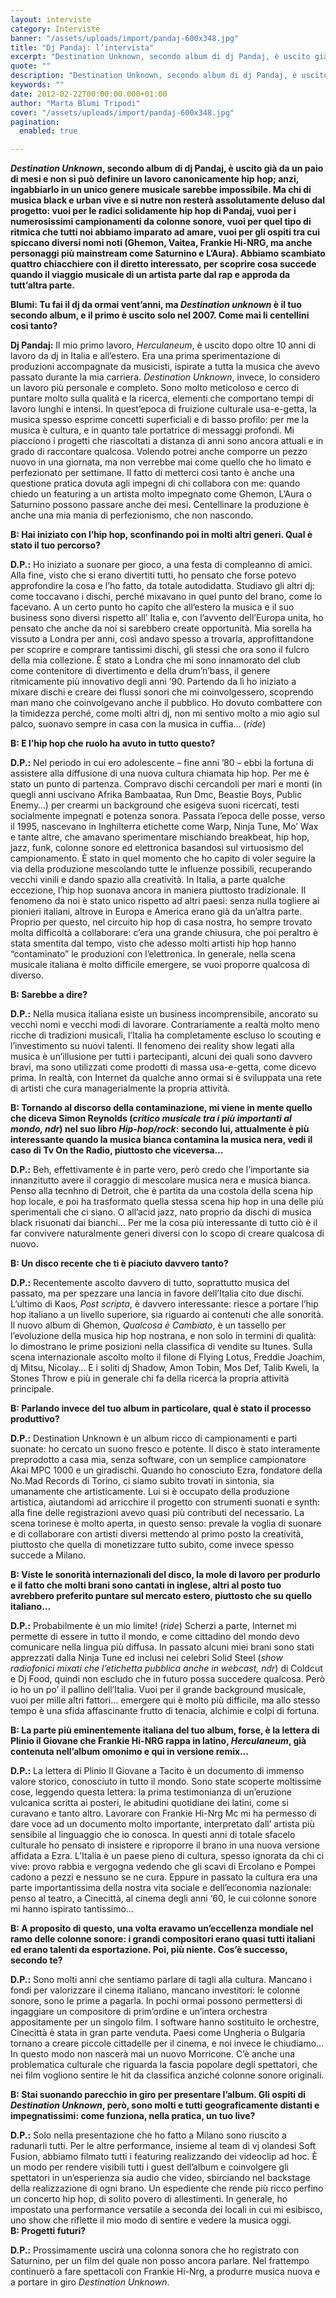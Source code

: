 ```yaml
---
layout: interviste
category: Interviste
banner: "/assets/uploads/import/pandaj-600x348.jpg"
title: "Dj Pandaj: l’intervista"
excerpt: "Destination Unknown, secondo album di dj Pandaj, è uscito già da un paio di mesi e non si può definire un lavoro canonicamente hip hop; anzi, ingabbiarlo in un unico genere musicale sarebbe impossibile. Ma chi di musica black e urban vive e si nutre non resterà assolutamente deluso dal progetto: vuoi per le radici…"
quote: ""
description: "Destination Unknown, secondo album di dj Pandaj, è uscito già da un paio di mesi e non si può definire un lavoro canonicamente hip hop; anzi, ingabbiarlo in un unico genere musicale sarebbe impossibile. Ma chi di musica black e urban vive e si nutre non resterà assolutamente deluso dal progetto: vuoi per le radici…"
keywords: ""
date: 2012-02-22T00:00:00.000+01:00
author: "Marta Blumi Tripodi"
cover: "/assets/uploads/import/pandaj-600x348.jpg"
pagination:
  enabled: true

---
```


**_Destination Unknown_, secondo album di dj Pandaj, è uscito già da un paio di mesi e non si può definire un lavoro canonicamente hip hop; anzi, ingabbiarlo in un unico genere musicale sarebbe impossibile. Ma chi di musica black e urban vive e si nutre non resterà assolutamente deluso dal progetto: vuoi per le radici solidamente hip hop di Pandaj, vuoi per i numerosissimi campionamenti da colonne sonore, vuoi per quel tipo di ritmica che tutti noi abbiamo imparato ad amare, vuoi per gli ospiti tra cui spiccano diversi nomi noti (Ghemon, Vaitea, Frankie Hi-NRG, ma anche personaggi più mainstream come Saturnino e L’Aura). Abbiamo scambiato quattro chiacchiere con il diretto interessato, per scoprire cosa succede quando il viaggio musicale di un artista parte dal rap e approda da tutt’altra parte.**

**Blumi: Tu fai il dj da ormai vent’anni, ma _Destination unknown_ è il tuo secondo album, e il primo è uscito solo nel 2007\. Come mai li centellini così tanto?**

**Dj Pandaj:** Il mio primo lavoro, _Herculaneum_, è uscito dopo oltre 10 anni di lavoro da dj in Italia e all’estero. Era una prima sperimentazione di produzioni accompagnate da musicisti, ispirate a tutta la musica che avevo passato durante la mia carriera. _Destination Unknown_, invece, lo considero un lavoro più personale e completo. Sono molto meticoloso e cerco di puntare molto sulla qualità e la ricerca, elementi che comportano tempi di lavoro lunghi e intensi. In quest’epoca di fruizione culturale usa-e-getta, la musica spesso esprime concetti superficiali e di basso profilo: per me la musica è cultura, e in quanto tale portatrice di messaggi profondi. Mi piacciono i progetti che riascoltati a distanza di anni sono ancora attuali e in grado di raccontare qualcosa. Volendo potrei anche comporre un pezzo nuovo in una giornata, ma non verrebbe mai come quello che ho limato e perfezionato per settimane. Il fatto di metterci così tanto è anche una questione pratica dovuta agli impegni di chi collabora con me: quando chiedo un featuring a un artista molto impegnato come Ghemon, L’Aura o Saturnino possono passare anche dei mesi. Centellinare la produzione è anche una mia mania di perfezionismo, che non nascondo.

**B: Hai iniziato con l’hip hop, sconfinando poi in molti altri generi. Qual è stato il tuo percorso?**

**D.P.:** Ho iniziato a suonare per gioco, a una festa di compleanno di amici. Alla fine, visto che si erano divertiti tutti, ho pensato che forse potevo approfondire la cosa e l’ho fatto, da totale autodidatta. Studiavo gli altri dj: come toccavano i dischi, perché mixavano in quel punto del brano, come lo facevano. A un certo punto ho capito che all’estero la musica e il suo business sono diversi rispetto all’ Italia e, con l’avvento dell’Europa unita, ho pensato che anche da noi si sarebbero create opportunità. Mia sorella ha vissuto a Londra per anni, così andavo spesso a trovarla, approfittandone per scoprire e comprare tantissimi dischi, gli stessi che ora sono il fulcro della mia collezione. È stato a Londra che mi sono innamorato del club come contenitore di divertimento e della drum’n’bass, il genere ritmicamente più innovativo degli anni ’90\. Partendo da lì ho iniziato a mixare dischi e creare dei flussi sonori che mi coinvolgessero, scoprendo man mano che coinvolgevano anche il pubblico. Ho dovuto combattere con la timidezza perché, come molti altri dj, non mi sentivo molto a mio agio sul palco, suonavo sempre in casa con la musica in cuffia… (_ride_)

**B: E l’hip hop che ruolo ha avuto in tutto questo?**

**D.P.:** Nel periodo in cui ero adolescente – fine anni ’80 – ebbi la fortuna di assistere alla diffusione di una nuova cultura chiamata hip hop. Per me è stato un punto di partenza. Compravo dischi cercandoli per mari e monti (in quegli anni uscivano Afrika Bambaataa, Run Dmc, Beastie Boys, Public Enemy…) per crearmi un background che esigeva suoni ricercati, testi socialmente impegnati e potenza sonora. Passata l’epoca delle posse, verso il 1995, nascevano in Inghilterra etichette come Warp, Ninja Tune, Mo’ Wax e tante altre, che amavano sperimentare mischiando breakbeat, hip hop, jazz, funk, colonne sonore ed elettronica basandosi sul virtuosismo del campionamento. È stato in quel momento che ho capito di voler seguire la via della produzione mescolando tutte le influenze possibili, recuperando vecchi vinili e dando spazio alla creatività. In Italia, a parte qualche eccezione, l’hip hop suonava ancora in maniera piuttosto tradizionale. Il fenomeno da noi è stato unico rispetto ad altri paesi: senza nulla togliere ai pionieri italiani, altrove in Europa e America erano già da un’altra parte. Proprio per questo, nel circuito hip hop di casa nostra, ho sempre trovato molta difficoltà a collaborare: c’era una grande chiusura, che poi peraltro è stata smentita dal tempo, visto che adesso molti artisti hip hop hanno “contaminato” le produzioni con l’elettronica. In generale, nella scena musicale italiana è molto difficile emergere, se vuoi proporre qualcosa di diverso.

**B: Sarebbe a dire?**

**D.P.:** Nella musica italiana esiste un business incomprensibile, ancorato su vecchi nomi e vecchi modi di lavorare. Contrariamente a realtà molto meno ricche di tradizioni musicali, l’Italia ha completamente escluso lo scouting e l’investimento su nuovi talenti. Il fenomeno dei reality show legati alla musica è un’illusione per tutti i partecipanti, alcuni dei quali sono davvero bravi, ma sono utilizzati come prodotti di massa usa-e-getta, come dicevo prima. In realtà, con Internet da qualche anno ormai si è sviluppata una rete di artisti che cura managerialmente la propria attività.

**B: Tornando al discorso della contaminazione, mi viene in mente quello che diceva Simon Reynolds (_critico musicale tra i più importanti al mondo, ndr_) nel suo libro _Hip-hop/rock_: secondo lui, attualmente è più interessante quando la musica bianca contamina la musica nera, vedi il caso di Tv On the Radio, piuttosto che viceversa…**

**D.P.:** Beh, effettivamente è in parte vero, però credo che l’importante sia innanzitutto avere il coraggio di mescolare musica nera e musica bianca. Penso alla tecnhno di Detroit, che è partita da una costola della scena hip hop locale, e poi ha trasformato quella stessa scena hip hop in una delle più sperimentali che ci siano. O all’acid jazz, nato proprio da dischi di musica black risuonati dai bianchi… Per me la cosa più interessante di tutto ciò è il far convivere naturalmente generi diversi con lo scopo di creare qualcosa di nuovo.

**B: Un disco recente che ti è piaciuto davvero tanto?**

**D.P.:** Recentemente ascolto davvero di tutto, soprattutto musica del passato, ma per spezzare una lancia in favore dell’Italia cito due dischi. L’ultimo di Kaos, _Post scripta_, è davvero interessante: riesce a portare l’hip hop italiano a un livello superiore, sia riguardo ai contenuti che alle sonorità. Il nuovo album di Ghemon, _Qualcosa è Cambiato_, è un tassello per l’evoluzione della musica hip hop nostrana, e non solo in termini di qualità: lo dimostrano le prime posizioni nella classifica di vendite su Itunes. Sulla scena internazionale ascolto molto il filone di Flying Lotus, Freddie Joachim, dj Mitsu, Nicolay… E i soliti dj Shadow, Amon Tobin, Mos Def, Talib Kweli, la Stones Throw e più in generale chi fa della ricerca la propria attività principale.

**B: Parlando invece del tuo album in particolare, qual è stato il processo produttivo?**

**D.P.:** Destination Unknown è un album ricco di campionamenti e parti suonate: ho cercato un suono fresco e potente. Il disco è stato interamente preprodotto a casa mia, senza software, con un semplice campionatore Akai MPC 1000 e un giradischi. Quando ho conosciuto Ezra, fondatore della No.Mad Records di Torino, ci siamo subito trovati in sintonia, sia umanamente che artisticamente. Lui si è occupato della produzione artistica, aiutandomi ad arricchire il progetto con strumenti suonati e synth: alla fine delle registrazioni avevo quasi più contributi del necessario. La scena torinese è molto aperta, in questo senso: prevale la voglia di suonare e di collaborare con artisti diversi mettendo al primo posto la creatività, piuttosto che quella di monetizzare tutto subito, come invece spesso succede a Milano.

**B: Viste le sonorità internazionali del disco, la mole di lavoro per produrlo e il fatto che molti brani sono cantati in inglese, altri al posto tuo avrebbero preferito puntare sul mercato estero, piuttosto che su quello italiano…**

**D.P.:** Probabilmente è un mio limite! (_ride_) Scherzi a parte, Internet mi permette di essere in tutto il mondo, e come cittadino del mondo devo comunicare nella lingua più diffusa. In passato alcuni miei brani sono stati apprezzati dalla Ninja Tune ed inclusi nei celebri Solid Steel (_show radiofonici mixati che l’etichetta pubblica anche in webcast, ndr_) di Coldcut e Dj Food, quindi non escludo che in futuro possa succedere qualcosa. Però io ho un po’ il pallino dell’Italia. Vuoi per il grande background musicale, vuoi per mille altri fattori… emergere qui è molto più difficile, ma allo stesso tempo è una sfida affascinante frutto di tenacia, alchimie e colpi di fortuna.

**B: La parte più eminentemente italiana del tuo album, forse, è la lettera di Plinio il Giovane che Frankie Hi-NRG rappa in latino, _Herculaneum_, già contenuta nell’album omonimo e qui in versione remix…**

**D.P.:** La lettera di Plinio Il Giovane a Tacito è un documento di immenso valore storico, conosciuto in tutto il mondo. Sono state scoperte moltissime cose, leggendo questa lettera: la prima testimonianza di un’eruzione vulcanica scritta ai posteri, le abitudini quotidiane dei latini, come si curavano e tanto altro. Lavorare con Frankie Hi-Nrg Mc mi ha permesso di dare voce ad un documento molto importante, interpretato dall’ artista più sensibile al linguaggio che io conosca. In questi anni di totale sfacelo culturale ho pensato di insistere e riproporre il brano in una nuova versione affidata a Ezra. L’Italia è un paese pieno di cultura, spesso ignorata da chi ci vive: provo rabbia e vergogna vedendo che gli scavi di Ercolano e Pompei cadono a pezzi e nessuno se ne cura. Eppure in passato la cultura era una parte importantissima della nostra vita sociale e dell’economia nazionale: penso al teatro, a Cinecittà, al cinema degli anni ‘60, le cui colonne sonore mi hanno ispirato tantissimo…

**B: A proposito di questo, una volta eravamo un’eccellenza mondiale nel ramo delle colonne sonore: i grandi compositori erano quasi tutti italiani ed erano talenti da esportazione. Poi, più niente. Cos’è successo, secondo te?**

**D.P.:** Sono molti anni che sentiamo parlare di tagli alla cultura. Mancano i fondi per valorizzare il cinema italiano, mancano investitori: le colonne sonore, sono le prime a pagarla. In pochi ormai possono permettersi di ingaggiare un compositore di prim’ordine e un’intera orchestra appositamente per un singolo film. I software hanno sostituito le orchestre, Cinecittà è stata in gran parte venduta. Paesi come Ungheria o Bulgaria tornano a creare piccole cittadelle per il cinema, e noi invece le chiudiamo… In questo modo non nascerà mai un nuovo Morricone. C’è anche una problematica culturale che riguarda la fascia popolare degli spettatori, che nei film vogliono sentire le hit da classifica anziché colonne sonore originali.

**B: Stai suonando parecchio in giro per presentare l’album. Gli ospiti di _Destination Unknown_, però, sono molti e tutti geograficamente distanti e impegnatissimi: come funziona, nella pratica, un tuo live?**

**D.P.:** Solo nella presentazione che ho fatto a Milano sono riuscito a radunarli tutti. Per le altre performance, insieme al team di vj olandesi Soft Fusion, abbiamo filmato tutti i featuring realizzando dei videoclip ad hoc. È un modo per rendere visibili tutti i guest dell’album e coinvolgere gli spettatori in un’esperienza sia audio che video, sbirciando nel backstage della realizzazione di ogni brano. Un espediente che rende più ricco perfino un concerto hip hop, di solito povero di allestimenti. In generale, ho impostato una performance versatile a seconda dei locali in cui mi esibisco, uno show che riflette il mio modo di sentire e vedere la musica oggi.  
**B: Progetti futuri?**

**D.P.:** Prossimamente uscirà una colonna sonora che ho registrato con Saturnino, per un film del quale non posso ancora parlare. Nel frattempo continuerò a fare spettacoli con Frankie Hi-Nrg, a produrre musica nuova e a portare in giro _Destination Unknown_.